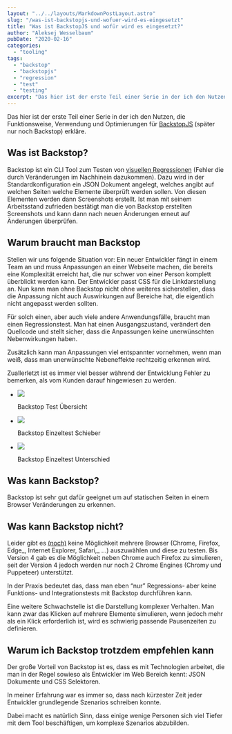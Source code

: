 ```yaml
---
layout: "../../layouts/MarkdownPostLayout.astro"
slug: "/was-ist-backstopjs-und-wofuer-wird-es-eingesetzt"  
title: "Was ist BackstopJS und wofür wird es eingesetzt?"
author: "Aleksej Wesselbaum"
pubDate: "2020-02-16"
categories: 
  - "tooling"
tags: 
  - "backstop"
  - "backstopjs"
  - "regression"
  - "test"
  - "testing"
excerpt: "Das hier ist der erste Teil einer Serie in der ich den Nutzen, die Funktionsweise, Verwendung und Optimierungen für [BackstopJS](https://github.com/garris/BackstopJS) (später nur noch Backstop) erkläre."
---
```


Das hier ist der erste Teil einer Serie in der ich den Nutzen, die Funktionsweise, Verwendung und Optimierungen für [BackstopJS](https://github.com/garris/BackstopJS) (später nur noch Backstop) erkläre.

## Was ist Backstop?

Backstop ist ein CLI Tool zum Testen von [visuellen Regressionen](https://de.wikipedia.org/wiki/Regressionstest) (Fehler die durch Veränderungen im Nachhinein dazukommen). Dazu wird in der Standardkonfiguration ein JSON Dokument angelegt, welches angibt auf welchen Seiten welche Elemente überprüft werden sollen. Von diesen Elementen werden dann Screenshots erstellt. Ist man mit seinem Arbeitsstand zufrieden bestätigt man die von Backstop erstellten Screenshots und kann dann nach neuen Änderungen erneut auf Änderungen überprüfen.

## Warum braucht man Backstop

Stellen wir uns folgende Situation vor: Ein neuer Entwickler fängt in einem Team an und muss Anpassungen an einer Webseite machen, die bereits eine Komplexität erreicht hat, die nur schwer von einer Person komplett überblickt werden kann. Der Entwickler passt CSS für die Linkdarstellung an. Nun kann man ohne Backstop nicht ohne weiteres sicherstellen, dass die Anpassung nicht auch Auswirkungen auf Bereiche hat, die eigentlich nicht angepasst werden sollten.

Für solch einen, aber auch viele andere Anwendungsfälle, braucht man einen Regressionstest. Man hat einen Ausgangszustand, verändert den Quellcode und stellt sicher, dass die Anpassungen keine unerwünschten Nebenwirkungen haben.

Zusätzlich kann man Anpassungen viel entspannter vornehmen, wenn man weiß, dass man unerwünschte Nebeneffekte rechtzeitig erkennen wird.

Zuallerletzt ist es immer viel besser während der Entwicklung Fehler zu bemerken, als vom Kunden darauf hingewiesen zu werden.

- [![](../../../images/Backstop_tests_failed-936x1024.png)](https://devnarrative.com/wp-content/uploads/2020/02/Backstop_tests_failed.png)
    
    Backstop Test Übersicht
    
- [![](../../../images/Backstop_schieber-936x1024.png)](https://devnarrative.com/wp-content/uploads/2020/02/Backstop_schieber.png)
    
    Backstop Einzeltest Schieber
    
- [![](../../../images/Backstop_diff-936x1024.png)](https://devnarrative.com/wp-content/uploads/2020/02/Backstop_diff.png)
    
    Backstop Einzeltest Unterschied
    

## Was kann Backstop?

Backstop ist sehr gut dafür geeignet um auf statischen Seiten in einem Browser Veränderungen zu erkennen.

## Was kann Backstop nicht?

Leider gibt es [(noch)](https://github.com/garris/BackstopJS/issues/1142) keine Möglichkeit mehrere Browser (Chrome, Firefox, Edge_, Internet Explorer, Safari,_ …) auszuwählen und diese zu testen. Bis Version 4 gab es die Möglichkeit neben Chrome auch Firefox zu simulieren, seit der Version 4 jedoch werden nur noch 2 Chrome Engines (Chromy und Puppeteer) unterstützt.

In der Praxis bedeutet das, dass man eben “nur” Regressions- aber keine Funktions- und Integrationstests mit Backstop durchführen kann.

Eine weitere Schwachstelle ist die Darstellung komplexer Verhalten. Man kann zwar das Klicken auf mehrere Elemente simulieren, wenn jedoch mehr als ein Klick erforderlich ist, wird es schwierig passende Pausenzeiten zu definieren.

## Warum ich Backstop trotzdem empfehlen kann

Der große Vorteil von Backstop ist es, dass es mit Technologien arbeitet, die man in der Regel sowieso als Entwickler im Web Bereich kennt: JSON Dokumente und CSS Selektoren.

In meiner Erfahrung war es immer so, dass nach kürzester Zeit jeder Entwickler grundlegende Szenarios schreiben konnte.

Dabei macht es natürlich Sinn, dass einige wenige Personen sich viel Tiefer mit dem Tool beschäftigen, um komplexe Szenarios abzubilden.
